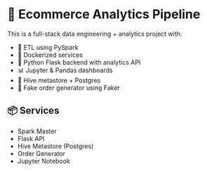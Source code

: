 # 🛒 Ecommerce Analytics Pipeline

This is a full-stack data engineering + analytics project with:

- 🔄 ETL using PySpark
- 🐳 Dockerized services
- 🐍 Python Flask backend with analytics API
- 📊 Jupyter & Pandas dashboards
- 🐘 Hive metastore + Postgres
- 🔁 Fake order generator using Faker

## 📦 Services

- Spark Master
- Flask API
- Hive Metastore (Postgres)
- Order Generator
- Jupyter Notebook
